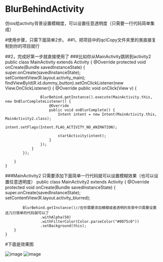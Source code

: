 # BlurBehindActivity
仿ios给activity背景设置模糊度，可以设置任意透明度（只需要一行代码简单集成）


#使用步骤，只需下面简单2步。
##1，把项目中的qclCopy文件夹里的类直接复制到你的项目就行

##2，完成好第一步就直接使用了
###比如你从MainActivity跳转到activity2
	public class MainActivity extends Activity {
		@Override
		protected void onCreate(Bundle savedInstanceState) {
			super.onCreate(savedInstanceState);
			setContentView(R.layout.activity_main);
			findViewById(R.id.dummy_button).setOnClickListener(new View.OnClickListener() {
				@Override
				public void onClick(View v) {

					BlurBehind.getInstance().execute(MainActivity.this, new OnBlurCompleteListener() {
						@Override
						public void onBlurComplete() {
							Intent intent = new Intent(MainActivity.this, MainActivity2.class);
							intent.setFlags(Intent.FLAG_ACTIVITY_NO_ANIMATION);

							startActivity(intent);
						}
					});
				}
			});

		}
	}
	
###MainActivity2 只需要添加下面简单一行代码就可以设置模糊效果（也可以设置任意透明度）
	public class MainActivity2 extends Activity {
		@Override
		protected void onCreate(Bundle savedInstanceState) {
			super.onCreate(savedInstanceState);
			setContentView(R.layout.activity_blurred);

			BlurBehind.getInstance()//在你需要添加模糊或者透明的背景中只需要设置这几行简单的代码就可以了
					.withAlpha(50)
					.withFilterColor(Color.parseColor("#0075c0"))
					.setBackground(this);
		}
	}

#下面是效果图

![image](https://github.com/qiushi123/BlurBehindActivity/blob/master/images_qcl/blur-behind-before.png?raw=true) ![image](https://github.com/qiushi123/BlurBehindActivity/blob/master/images_qcl/blur-behind-after.png?raw=true)
